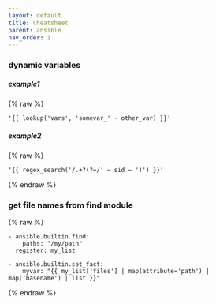 ```yaml
---
layout: default
title: Cheatsheet
parent: ansible
nav_order: 1
---
```


### dynamic variables
##### example1
{% raw %}
```
'{{ lookup('vars', 'somevar_' ~ other_var) }}'
```
##### example2
{% raw %}
```
'{{ regex_search('/.+?(?=/' ~ sid ~ ')') }}'
```
{% endraw %}

### get file names from find module
{% raw %}
```
- ansible.builtin.find:
    paths: "/my/path"
  register: my_list

- ansible.builtin.set_fact:
    myvar: "{{ my_list['files'] | map(attribute='path') | map('basename') | list }}"
```
{% endraw %}
